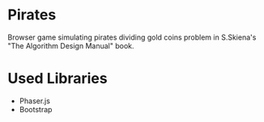 # Pirates
Browser game simulating pirates dividing gold coins problem in S.Skiena's "The Algorithm Design Manual" book.

# Used Libraries

* Phaser.js
* Bootstrap
